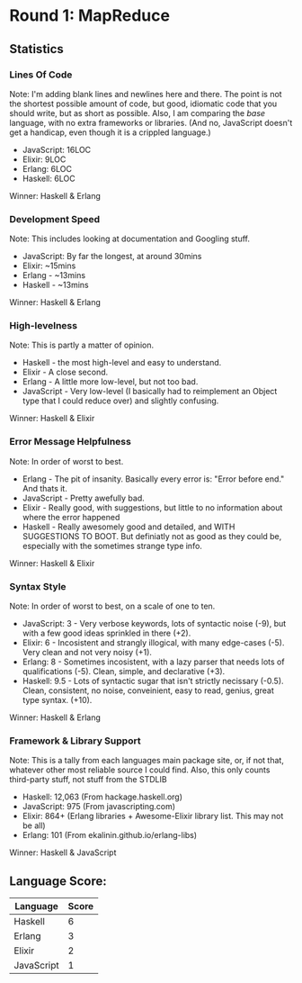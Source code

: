 # Round 1: MapReduce
## Statistics

### Lines Of Code
Note: I'm adding blank lines and newlines here and there. The point is not the shortest possible amount of code, but good, idiomatic code that you should write, but as short as possible.
Also, I am comparing the *base* language, with no extra frameworks or libraries. (And no, JavaScript doesn't get a handicap, even though it is a crippled language.)

- JavaScript: 16LOC
- Elixir: 9LOC
- Erlang: 6LOC
- Haskell: 6LOC

Winner: Haskell & Erlang

### Development Speed
Note: This includes looking at documentation and Googling stuff.

- JavaScript: By far the longest, at around 30mins
- Elixir: ~15mins
- Erlang - ~13mins
- Haskell - ~13mins

Winner: Haskell & Erlang

### High-levelness
Note: This is partly a matter of opinion.

- Haskell - the most high-level and easy to understand.
- Elixir - A close second.
- Erlang - A little more low-level, but not too bad.
- JavaScript - Very low-level (I basically had to reimplement an Object type that I could reduce over) and slightly confusing.

Winner: Haskell & Elixir

### Error Message Helpfulness
Note: In order of worst to best.

- Erlang - The pit of insanity. Basically every error is: "Error before end." And thats it.
- JavaScript - Pretty awefully bad.
- Elixir - Really good, with suggestions, but little to no information about where the error happened
- Haskell - Really awesomely good and detailed, and WITH SUGGESTIONS TO BOOT. But definiatly not as good as they could be, especially with the sometimes strange type info.

Winner: Haskell & Elixir

### Syntax Style
Note: In order of worst to best, on a scale of one to ten.

- JavaScript: 3 - Very verbose keywords, lots of syntactic noise (-9), but with a few good ideas sprinkled in there (+2).
- Elixir: 6 - Incosistent and strangly illogical, with many edge-cases (-5). Very clean and not very noisy (+1).
- Erlang: 8 - Sometimes incosistent, with a lazy parser that needs lots of qualifications (-5). Clean, simple, and declarative (+3).
- Haskell: 9.5 - Lots of syntactic sugar that isn't strictly necissary (-0.5). Clean, consistent, no noise, conveinient, easy to read, genius, great type syntax. (+10).

Winner: Haskell & Erlang

### Framework & Library Support
Note: This is a tally from each languages main package site, or, if not that, whatever other most reliable source I could find.
Also, this only counts third-party stuff, not stuff from the STDLIB

- Haskell: 12,063 (From hackage.haskell.org)
- JavaScript: 975 (From javascripting.com)
- Elixir: 864+ (Erlang libraries + Awesome-Elixir library list. This may not be all)
- Erlang: 101 (From ekalinin.github.io/erlang-libs)

Winner: Haskell & JavaScript

## Language Score:

| Language   | Score |
| -----------|------ |
| Haskell    | 6     |
| Erlang     | 3     |
| Elixir     | 2     |
| JavaScript | 1     |
